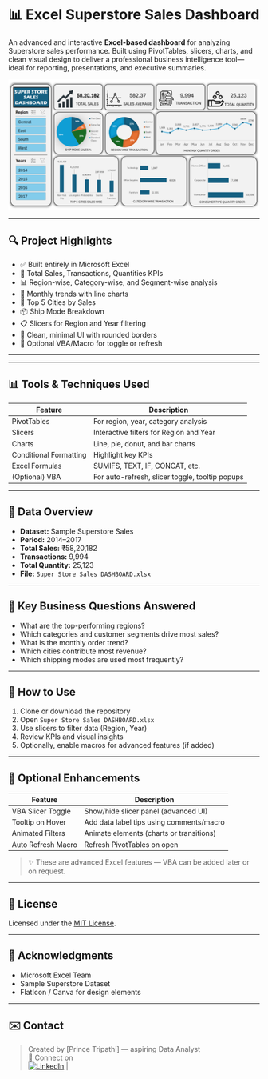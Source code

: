 # 📊 Excel Superstore Sales Dashboard

An advanced and interactive **Excel-based dashboard** for analyzing Superstore sales performance. Built using PivotTables, slicers, charts, and clean visual design to deliver a professional business intelligence tool—ideal for reporting, presentations, and executive summaries.

<img src="https://github.com/iPrince-Tripathi/Superstore-Sales-Excel-Dashboard/blob/bd953d941b41d94474987b2aaa8aa893dc6e9d95/DASHBOARD.png" alt="Image Desription" width="600">

---

## 🔍 Project Highlights

- ✅ Built entirely in Microsoft Excel
- 📌 Total Sales, Transactions, Quantities KPIs
- 📊 Region-wise, Category-wise, and Segment-wise analysis
- 📅 Monthly trends with line charts
- 🛒 Top 5 Cities by Sales
- 📦 Ship Mode Breakdown
- 📋 Slicers for Region and Year filtering
- 🧽 Clean, minimal UI with rounded borders
- 🔧 Optional VBA/Macro for toggle or refresh

---


---

## 📊 Tools & Techniques Used

| Feature         | Description                                      |
|----------------|--------------------------------------------------|
| PivotTables     | For region, year, category analysis              |
| Slicers         | Interactive filters for Region and Year          |
| Charts          | Line, pie, donut, and bar charts                 |
| Conditional Formatting | Highlight key KPIs                       |
| Excel Formulas  | SUMIFS, TEXT, IF, CONCAT, etc.                  |
| (Optional) VBA  | For auto-refresh, slicer toggle, tooltip popups |

---

## 📌 Data Overview

- **Dataset:** Sample Superstore Sales 
- **Period:** 2014–2017
- **Total Sales:** ₹58,20,182
- **Transactions:** 9,994
- **Total Quantity:** 25,123
- **File:** `Super Store Sales DASHBOARD.xlsx`
---

## 🧠 Key Business Questions Answered

- What are the top-performing regions?
- Which categories and customer segments drive most sales?
- What is the monthly order trend?
- Which cities contribute most revenue?
- Which shipping modes are used most frequently?

---

## 🚀 How to Use

1. Clone or download the repository
2. Open `Super Store Sales DASHBOARD.xlsx` 
3. Use slicers to filter data (Region, Year)
4. Review KPIs and visual insights
5. Optionally, enable macros for advanced features (if added)

---

## 📌 Optional Enhancements

| Feature                | Description                                |
|------------------------|--------------------------------------------|
| VBA Slicer Toggle      | Show/hide slicer panel (advanced UI)        |
| Tooltip on Hover       | Add data label tips using comments/macro    |
| Animated Filters       | Animate elements (charts or transitions)   |
| Auto Refresh Macro     | Refresh PivotTables on open                |

> ✨ These are advanced Excel features — VBA can be added later or on request.

---

## 📜 License

Licensed under the [MIT License](LICENSE).

---

## 🙌 Acknowledgments

- Microsoft Excel Team  
- Sample Superstore Dataset 
- FlatIcon / Canva for design elements

---

## ✉️ Contact

> Created by [Prince Tripathi] — aspiring Data Analyst  
> 💼 Connect on <br>[![LinkedIn](https://img.shields.io/badge/LinkedIn-Connect-blue?style=for-the-badge&logo=linkedin)](https://www.linkedin.com/in/iprince-tripathi/)  | 





